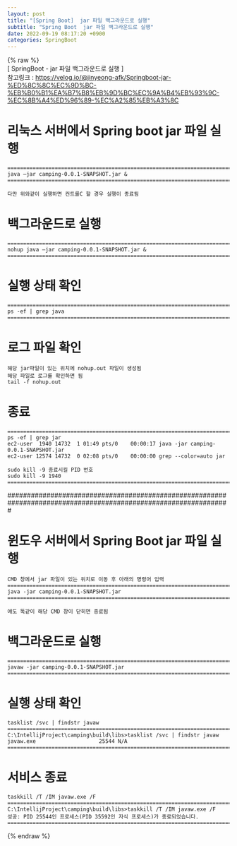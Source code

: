 ```yaml
---  
layout: post  
title: "[Spring Boot]  jar 파일 백그라운드로 실행"  
subtitle: "Spring Boot  jar 파일 백그라운드로 실행"  
date: 2022-09-19 08:17:20 +0900  
categories: SpringBoot  
---  
```

{% raw %}  
[ SpringBoot - jar 파일 백그라운드로 실행 ]  
	참고링크 : https://velog.io/@jinyeong-afk/Springboot-jar-%ED%8C%8C%EC%9D%BC-%EB%B0%B1%EA%B7%B8%EB%9D%BC%EC%9A%B4%EB%93%9C-%EC%8B%A4%ED%96%89-%EC%A2%85%EB%A3%8C  
  
# 리눅스 서버에서 Spring boot jar 파일 실행  
	======================================================================================================  
	java –jar camping-0.0.1-SNAPSHOT.jar &  
	======================================================================================================  
  
	다만 위와같이 실행하면 컨트롤C 할 경우 실행이 종료됨  
  
# 백그라운드로 실행  
	======================================================================================================  
	nohup java –jar camping-0.0.1-SNAPSHOT.jar &  
	======================================================================================================  
  
# 실행 상태 확인  
  
	======================================================================================================  
	ps -ef | grep java  
	======================================================================================================  
  
# 로그 파일 확인  
	해당 jar파일이 있는 위치에 nohup.out 파일이 생성됨  
	해당 파일로 로그를 확인하면 됨  
	tail -f nohup.out  
  
# 종료  
	======================================================================================================  
	ps -ef | grep jar  
	ec2-user  1940 14732  1 01:49 pts/0    00:00:17 java -jar camping-0.0.1-SNAPSHOT.jar  
	ec2-user 12574 14732  0 02:08 pts/0    00:00:00 grep --color=auto jar  
  
	sudo kill -9 종료시킬 PID 번호  
	sudo kill -9 1940  
	======================================================================================================  
  
#################################################################################################################  
  
# 윈도우 서버에서 Spring Boot jar 파일 실행  
	CMD 창에서 jar 파일이 있는 위치로 이동 후 아래의 명령어 입력  
	=================================================================================================================  
	java -jar camping-0.0.1-SNAPSHOT.jar  
	=================================================================================================================  
  
	애도 똑같이 해당 CMD 창이 닫히면 종료됨  
  
# 백그라운드로 실행  
  
	=================================================================================================================  
	javaw -jar camping-0.0.1-SNAPSHOT.jar  
	=================================================================================================================  
  
# 실행 상태 확인  
  
	tasklist /svc | findstr javaw  
	=================================================================================================================  
	C:\IntellijProject\camping\build\libs>tasklist /svc | findstr javaw  
	javaw.exe                    25544 N/A  
	=================================================================================================================  
  
# 서비스 종료  
  
	taskkill /T /IM javaw.exe /F  
	=================================================================================================================  
	C:\IntellijProject\camping\build\libs>taskkill /T /IM javaw.exe /F  
	성공: PID 25544인 프로세스(PID 35592인 자식 프로세스)가 종료되었습니다.  
	=================================================================================================================  
{% endraw %}